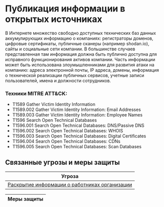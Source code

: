 # Публикация информации в открытых источниках

В Интернете множество свободно доступных технических баз данных аккумулирующих информацию о компаниях: регистраторы доменов, цифровые сертификаты, публичные сканеры (например shodan.io), сайты и социальные сети компании.
В большинстве случаев представленная там информация должна быть публично доступна для исправного функционирования активов компании.
Часть информации может быть использована злоумышленниками для развития атаки на компанию: адреса электронной почты, IP адреса, домены, информация о технической реализации публичных сервисов, учетные записи пользователей, имена и должности сотрудников.

### Техники MITRE ATT&CK:
+ T1589 Gather Victim Identity Information
+ T1589.002 Gather Victim Identity Information: Email Addresses
+ T1589.003 Gather Victim Identity Information: Employee Names
+ T1596 Search Open Technical Databases
+ T1596.001 Search Open Technical Databases: DNS/Passive DNS
+ T1596.002 Search Open Technical Databases: WHOIS
+ T1596.003 Search Open Technical Databases: Digital Certificates
+ T1596.004 Search Open Technical Databases: CDNs
+ T1596.005 Search Open Technical Databases: Scan Databases

## Связанные угрозы и меры защиты
|Угроза|
|-|
|[Раскрытие информации о работниках организации](/vkr/threats/page12)|

|Меры защиты|
|-|
